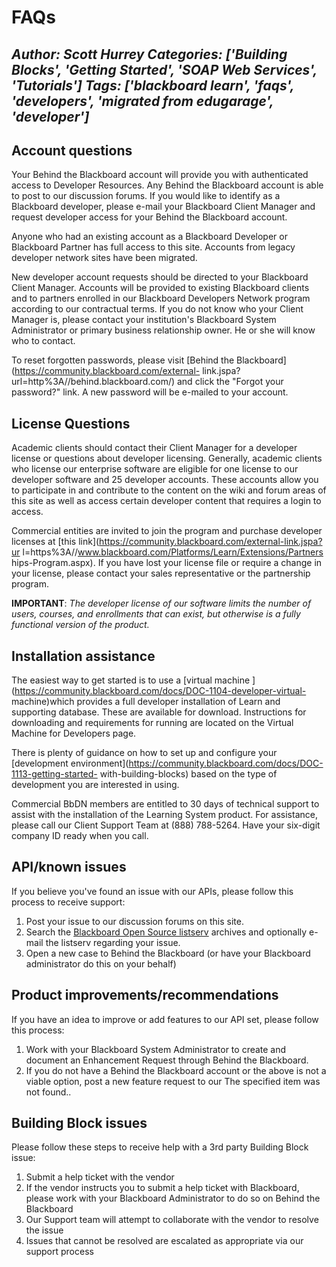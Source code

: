 # FAQs
*Author: Scott Hurrey*
*Categories: ['Building Blocks', 'Getting Started', 'SOAP Web Services', 'Tutorials']*
*Tags: ['blackboard learn', 'faqs', 'developers', 'migrated from edugarage', 'developer']*
---
## Account questions

Your Behind the Blackboard account will provide you with authenticated access
to Developer Resources. Any Behind the Blackboard account is able to post to
our discussion forums. If you would like to identify as a Blackboard
developer, please e-mail your Blackboard Client Manager and request developer
access for your Behind the Blackboard account.

Anyone who had an existing account as a Blackboard Developer or Blackboard
Partner has full access to this site. Accounts from legacy developer network
sites have been migrated.

New developer account requests should be directed to your Blackboard Client
Manager. Accounts will be provided to existing Blackboard clients and to
partners enrolled in our Blackboard Developers Network program according to
our contractual terms. If you do not know who your Client Manager is, please
contact your institution's Blackboard System Administrator or primary business
relationship owner. He or she will know who to contact.

To reset forgotten passwords, please visit [Behind the
Blackboard](https://community.blackboard.com/external-
link.jspa?url=http%3A//behind.blackboard.com/) and click the "Forgot
your password?" link. A new password will be e-mailed to your account.

## License Questions

Academic clients should contact their Client Manager for a developer license
or questions about developer licensing. Generally, academic clients who
license our enterprise software are eligible for one license to our developer
software and 25 developer accounts. These accounts allow you to participate in
and contribute to the content on the wiki and forum areas of this site as well
as access certain developer content that requires a login to access.

Commercial entities are invited to join the program and purchase developer
licenses at [this link](https://community.blackboard.com/external-link.jspa?ur
l=https%3A//www.blackboard.com/Platforms/Learn/Extensions/Partners
hips-Program.aspx). If you have lost your license file or require a change in
your license, please contact your sales representative or the partnership
program.

**IMPORTANT**: _The developer license of our software limits the number of users, courses, and enrollments that can exist, but otherwise is a fully functional version of the product._

## Installation assistance

The easiest way to get started is to use a [virtual machine
](https://community.blackboard.com/docs/DOC-1104-developer-virtual-
machine)which provides a full developer installation of Learn and supporting
database. These are available for download. Instructions for downloading and
requirements for running are located on the Virtual Machine for Developers
page.

There is plenty of guidance on how to set up and configure your [development
environment](https://community.blackboard.com/docs/DOC-1113-getting-started-
with-building-blocks) based on the type of development you are interested in
using.

Commercial BbDN members are entitled to 30 days of technical support to assist
with the installation of the Learning System product. For assistance, please
call our Client Support Team at (888) 788-5264. Have your six-digit company ID
ready when you call.

## API/known issues

If you believe you've found an issue with our APIs, please follow this process
to receive support:

  1. Post your issue to our discussion forums on this site.
  2. Search the [Blackboard Open Source listserv](https://community.blackboard.com/external-link.jspa?url=http%3A//lists.vcu.edu/cgi-bin/wa%3FA0%3DBB-OPEN_SRC) archives and optionally e-mail the listserv regarding your issue.
  3. Open a new case to Behind the Blackboard (or have your Blackboard administrator do this on your behalf)

## Product improvements/recommendations

If you have an idea to improve or add features to our API set, please follow
this process:

  1. Work with your Blackboard System Administrator to create and document an Enhancement Request through Behind the Blackboard.
  2. If you do not have a Behind the Blackboard account or the above is not a viable option, post a new feature request to our The specified item was not found..

## Building Block issues

Please follow these steps to receive help with a 3rd party Building Block
issue:

  1. Submit a help ticket with the vendor
  2. If the vendor instructs you to submit a help ticket with Blackboard, please work with your Blackboard Administrator to do so on Behind the Blackboard
  3. Our Support team will attempt to collaborate with the vendor to resolve the issue
  4. Issues that cannot be resolved are escalated as appropriate via our support process

